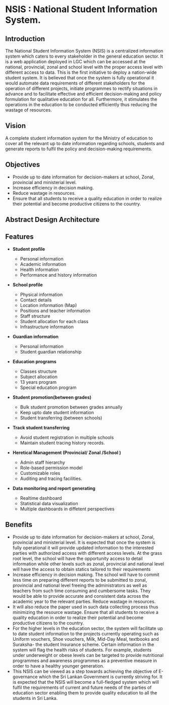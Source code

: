 # NSIS : National Student Information System.

## Introduction 

The National Student Information System (NSIS) is a centralized information system which caters to every stakeholder in the general education sector. It is a web application deployed in LGC which can be accessed at the national, provincial, zonal and school level with the proper access level with different access to data. This is the first initiative to deploy a nation-wide student system. It is believed that once the system is fully operational it would automate data requirements of different stakeholders for the operation of different projects, initiate programmes to rectify situations in advance and to facilitate effective and efficient decision-making and policy formulation for qualitative education for all. Furthermore, it stimulates the operations in the education to be conducted efficiently thus reducing the wastage of resources. 

## Vision

A complete student information system for the Ministry of education to cover all the relevant up to date information regarding schools, students and generate reports to fulfil the policy and decision-making requirements. 

## Objectives 

- Provide up to date information for decision-makers at school, Zonal, provincial and ministerial level. 
- Increase efficiency in decision making. 
- Reduce wastage in resources.
- Ensure that all students to receive a quality education in order to realize their potential and become productive citizens to the country. 

## Abstract Design Architecture





## Features

+ **Student profile**
    - Personal information 
    - Academic information
    - Health information
    - Performance and history information 

+ **School profile**
  - Physical information 
  - Contact details 
  - Location information (Map) 
  - Positions and teacher information
  - Staff structure
  - Student allocation for each class 
  - Infrastructure information  

+ **Guardian information**
  - Personal information
  - Student guardian relationship 
  
+ **Education programs** 
  - Classes structure 
  - Subject allocation 
  - 13 years program 
  - Special education program 

+ **Student promotion(between grades)**
  - Bulk student promotion between grades annually 
  - Keep upto date student information 
  - Student transferring (between schools)
 
+ **Track student transferring**
  - Avoid student registration in multiple schools 
  - Maintain student tracing history records. 

+ **Heretical Management (Provincial/ Zonal /School )**
  - Admin staff hierarchy
  - Role-based permission model 
  - Customizable roles 
  - Auditing and tracing facilities. 

+ **Data monitoring and report generating**
  - Realtime dashboard 
  - Statistical data visualization 
  - Multiple dashboards in diffetent perspectives


## Benefits

- Provide up to date information for decision-makers at school, Zonal, provincial and ministerial level.
It is expected that once the system is fully operational it will provide updated information to the interested parties with authorized access with different access levels. At the grass root level, the school will have the opportunity access to detail information while other levels such as zonal, provincial and national level will have the access to obtain statics tailored to their requirements
- Increase efficiency in decision making. 
The school will have to commit less time on preparing different reports to be submitted to zonal, provincial and national level freeing the administrators as well as teachers from such time consuming and cumbersome tasks. They would be able to provide accurate and consistent data across the academic year to the relevant parties.
Reduce wastage in resources.
- It will also reduce the paper used in such data collecting process thus minimizing the resource wastage.
Ensure that all students to receive a quality education in order to realize their potential and become productive citizens to the country. 
- For the higher levels in the education sector, the system will facilitate up to date student information to the projects currently operating such as Uniform vouchers, Shoe vouchers, Milk, Mid-Day Meal, textbooks and Suraksha- the student Insurance scheme. Certain information in the system will flag the health risks of students. For example, students under underweight or obese levels can be targeted to provide nutritional programmes and awareness programmes as a preventive measure in order to have a healthy younger generation.
- This NSIS can be viewed as a step towards achieving the objective of E-governance which the Sri Lankan Government is currently striving for. It is expected that the NSIS will become a full-fledged system which will fulfil the requirements of current and future needs of the parties of education sector enabling them to provide quality education to all the students in Sri Lanka. 



